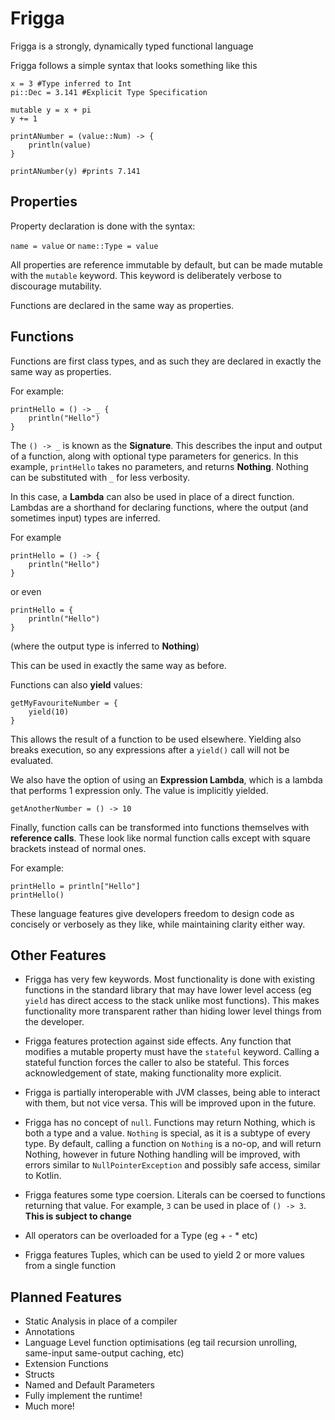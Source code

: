# Frigga

Frigga is a strongly, dynamically typed functional language

Frigga follows a simple syntax that looks something like this 
```
x = 3 #Type inferred to Int
pi::Dec = 3.141 #Explicit Type Specification

mutable y = x + pi
y += 1

printANumber = (value::Num) -> {
    println(value)
}

printANumber(y) #prints 7.141
```

## Properties

Property declaration is done with the syntax:

`name = value`
or `name::Type = value`

All properties are reference immutable by default,
but can be made mutable with the `mutable` keyword. 
This keyword is deliberately verbose to discourage mutability.


Functions are declared in the same way as properties.

## Functions
Functions are first class types, and as such 
they are declared in exactly the same way as 
properties.

For example:

```
printHello = () -> _ {
    println("Hello")
}
```

The `() -> _` is known as the **Signature**.
This describes the input and output of a function, along with optional
type parameters for generics. 
In this example, `printHello` takes no parameters, and returns
**Nothing**. Nothing can be substituted with `_` for less verbosity.

In this case, a **Lambda** can also be used in place of 
a direct function. Lambdas are a shorthand for declaring functions,
where the output (and sometimes input) types are inferred.

For example 
```
printHello = () -> {
    println("Hello")
}
```
or even
```
printHello = {
    println("Hello")
}
``` 
(where the output type is inferred to **Nothing**)

This can be used in exactly the same way as before.

Functions can also **yield** values:

```
getMyFavouriteNumber = {
    yield(10)
}
```
This allows the result of a function to be used elsewhere.
Yielding also breaks execution, so any expressions after a `yield()`
call will not be evaluated.

We also have the option of using an **Expression Lambda**,
which is a lambda that performs 1 expression only. The value
is implicitly yielded.

```
getAnotherNumber = () -> 10
```

Finally, function calls can be transformed into functions themselves
with **reference calls**. These look like normal function calls
except with square brackets instead of normal ones.

For example:
```
printHello = println["Hello"]
printHello()
```


These language features give developers freedom to design code 
as concisely or verbosely as they like, while maintaining clarity either way.


## Other Features

* Frigga has very few keywords. Most functionality is done with existing functions
in the standard library that may have lower level access (eg `yield` has direct access
to the stack unlike most functions). This makes functionality more transparent rather than
hiding lower level things from the developer.

* Frigga features protection against side effects. Any function that modifies a mutable
property must have the `stateful` keyword. Calling a stateful function forces the caller
to also be stateful. This forces acknowledgement of state, making functionality more explicit.

* Frigga is partially interoperable with JVM classes, being able to interact with them,
but not vice versa. This will be improved upon in the future.

* Frigga has no concept of `null`. Functions may return Nothing, which is both a type
and a value. `Nothing` is special, as it is a subtype of every type.
By default, calling a function on `Nothing` is a no-op, and will return Nothing, 
however in future Nothing handling will be improved, with errors similar to `NullPointerException` 
and possibly safe access, similar to Kotlin.

* Frigga features some type coersion. Literals can be coersed to functions returning
that value. For example, `3` can be used in place of `() -> 3`. **This is subject to change**

* All operators can be overloaded for a Type (eg + - * etc)

* Frigga features Tuples, which can be used to yield 2 or more values from a single function

## Planned Features

* Static Analysis in place of a compiler
* Annotations
* Language Level function optimisations (eg tail recursion unrolling, same-input same-output caching, etc)
* Extension Functions
* Structs
* Named and Default Parameters
* Fully implement the runtime!
* Much more!
